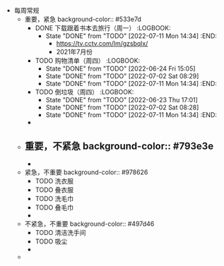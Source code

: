 - 每周常规
	- 重要，紧急
	  background-color:: #533e7d
		- DONE 下载跟着书本去旅行（周一）
		  :LOGBOOK:
		  * State "DONE" from "TODO" [2022-07-11 Mon 14:34]
		  :END:
			- https://tv.cctv.com/lm/gzsbqlx/
			- 2021年7月份
		- TODO 购物清单（周四）
		  :LOGBOOK:
		  * State "DONE" from "TODO" [2022-06-24 Fri 15:05]
		  * State "DONE" from "TODO" [2022-07-02 Sat 08:29]
		  * State "DONE" from "TODO" [2022-07-11 Mon 14:34]
		  :END:
		- TODO 倒垃圾（周四）
		  :LOGBOOK:
		  * State "DONE" from "TODO" [2022-06-23 Thu 17:01]
		  * State "DONE" from "TODO" [2022-07-02 Sat 08:28]
		  * State "DONE" from "TODO" [2022-07-11 Mon 14:34]
		  :END:
		-
	- 重要，不紧急
	  background-color:: #793e3e
		-
		-
	- 紧急，不重要
	  background-color:: #978626
		- TODO 洗衣服
		- TODO 叠衣服
		- TODO 洗毛巾
		- TODO 叠毛巾
		-
	- 不紧急，不重要
	  background-color:: #497d46
		- TODO 清洁洗手间
		- TODO 吸尘
		-
	-